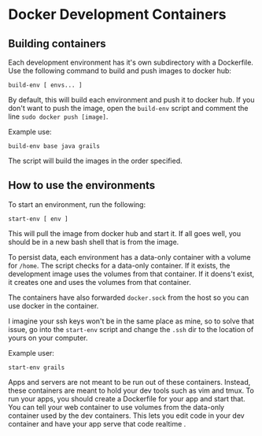 # Docker Development Containers

## Building containers
Each development environment has it's own subdirectory with a Dockerfile. Use the following command to build and push images to docker hub:
```
build-env [ envs... ]
```
By default, this will build each environment and push it to docker hub.  If you don't want to push the image, open the `build-env` script and comment the line `sudo docker push [image]`.

Example use:
```
build-env base java grails
```
The script will build the images in the order specified.

## How to use the environments
To start an environment, run the following:
```
start-env [ env ]
```
This will pull the image from docker hub and start it.  If all goes well, you should be in a new bash shell that is from the image.

To persist data, each environment has a data-only container with a volume for `/home`.  The script checks for a data-only container.  If it exists, the development image uses the volumes from that container.  If it doens't exist, it creates one and uses the volumes from that container.

The containers have also forwarded `docker.sock` from the host so you can use docker in the container.

I imagine your ssh keys won't be in the same place as mine, so to solve that issue, go into the `start-env` script and change the `.ssh` dir to the location of yours on your computer.

Example user:
```
start-env grails
```

Apps and servers are not meant to be run out of these containers.  Instead, these containers are meant to hold your dev tools such as vim and tmux.  To run your apps, you should create a Dockerfile for your app and start that.  You can tell your web container to use volumes from the data-only container used by the dev containers.  This lets you edit code in your dev container and have your app serve that code realtime .
